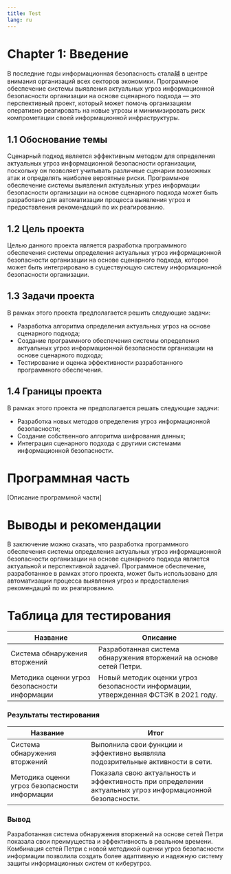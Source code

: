 ```yaml
---
title: Test
lang: ru
---
```


# Chapter 1: Введение

В последние годы информационная безопасность стала越 в центре внимания организаций всех секторов экономики. Программное обеспечение системы выявления актуальных угроз информационной безопасности организации на основе сценарного подхода — это перспективный проект, который может помочь организациям оперативно реагировать на новые угрозы и минимизировать риск компрометации своей информационной инфраструктуры.

## 1.1 Обоснование темы

Сценарный подход является эффективным методом для определения актуальных угроз информационной безопасности организации, поскольку он позволяет учитывать различные сценарии возможных атак и определять наиболее вероятные риски. Программное обеспечение системы выявления актуальных угрез информации безопасности организации на основе сценарного подхода может быть разработано для автоматизации процесса выявления угроз и предоставления рекомендаций по их реагированию.

## 1.2 Цель проекта

Целью данного проекта является разработка программного обеспечения системы определения актуальных угроз информационной безопасности организации на основе сценарного подхода, которое может быть интегрировано в существующую систему информационной безопасности организации.

## 1.3 Задачи проекта

В рамках этого проекта предполагается решить следующие задачи:

* Разработка алгоритма определения актуальных угроз на основе сценарного подхода;
* Создание программного обеспечения системы определения актуальных угроз информационной безопасности организации на основе сценарного подхода;
* Тестирование и оценка эффективности разработанного программного обеспечения.

## 1.4 Границы проекта

В рамках этого проекта не предполагается решать следующие задачи:

* Разработка новых методов определения угроз информационной безопасности;
* Создание собственного алгоритма шифрования данных;
* Интеграция сценарного подхода с другими системами информационной безопасности.

# Программная часть

[Описание программной части]

# Выводы и рекомендации

В заключение можно сказать, что разработка программного обеспечения системы определения актуальных угроз информационной безопасности организации на основе сценарного подхода является актуальной и перспективной задачей. Программное обеспечение, разработанное в рамках этого проекта, может быть использовано для автоматизации процесса выявления угроз и предоставления рекомендаций по их реагированию.

# Таблица для тестирования

| Название | Описание |
| --- | --- |
| Система обнаружения вторжений | Разработанная система обнаружения вторжений на основе сетей Петри. |
| Методика оценки угроз безопасности информации | Новый методик оценки угроз безопасности информации, утвержденная ФСТЭК в 2021 году. |

### Результаты тестирования

| Название | Итог
| --- | --- |
| Система обнаружения вторжений | Выполнила свои функции и эффективно выявляла подозрительные активности в сети. |
| Методика оценки угроз безопасности информации | Показала свою актуальность и эффективность при определении актуальных угроз информационной безопасности. |

### Вывод

Разработанная система обнаружения вторжений на основе сетей Петри показала свои преимущества и эффективность в реальном времени. Комбинация сетей Петри с новой методикой оценки угроз безопасности информации позволила создать более адаптивную и надежную систему защиты информационных систем от киберугроз.